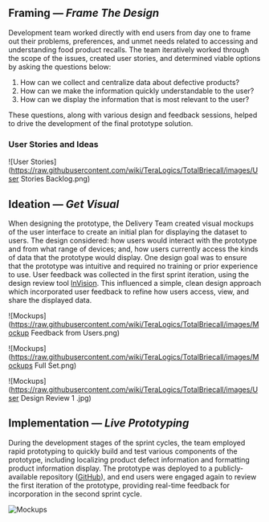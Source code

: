 ## Framing — _Frame The Design_

Development team worked directly with end users from day one to frame out their problems, preferences, and unmet needs related to accessing and understanding food product recalls.  The team iteratively worked through the scope of the issues, created user stories, and determined viable options by asking the questions below:

1. How can we collect and centralize data about defective products?
2. How can we make the information quickly understandable to the user?
3. How can we display the information that is most relevant to the user?

These questions, along with various design and feedback sessions, helped to drive the development of the final prototype solution.

### User Stories and Ideas

![User Stories](https://raw.githubusercontent.com/wiki/TeraLogics/TotalBriecall/images/User Stories Backlog.png)

## Ideation — _Get Visual_

When designing the prototype, the Delivery Team created visual mockups of the user interface to create an initial plan for displaying the dataset to users. The design considered: how users would interact with the prototype and from what range of devices; and, how users currently access the kinds of data that the prototype would display. One design goal was to ensure that the prototype was intuitive and required no training or prior experience to use. User feedback was collected in the first sprint iteration, using the design review tool [InVision](docs/Tools.md#invision). This influenced a simple, clean design approach which incorporated user feedback to refine how users access, view, and share the displayed data.  

![Mockups](https://raw.githubusercontent.com/wiki/TeraLogics/TotalBriecall/images/Mockup Feedback from Users.png)

![Mockups](https://raw.githubusercontent.com/wiki/TeraLogics/TotalBriecall/images/Mockups Full Set.png)

![Mockups](https://raw.githubusercontent.com/wiki/TeraLogics/TotalBriecall/images/User Design Review 1 .jpg)

## Implementation — _Live Prototyping_

During the development stages of the sprint cycles, the team employed rapid prototyping to quickly build and test various components of the prototype, including localizing product defect information and formatting product information display. The prototype was deployed to a publicly-available repository ([GitHub](docs/Tools.md#github)), and end users were engaged again to review the first iteration of the prototype, providing real-time feedback for incorporation in the second sprint cycle. 

![Mockups](https://raw.githubusercontent.com/wiki/TeraLogics/TotalBriecall/images/prototype-implementation.png)

